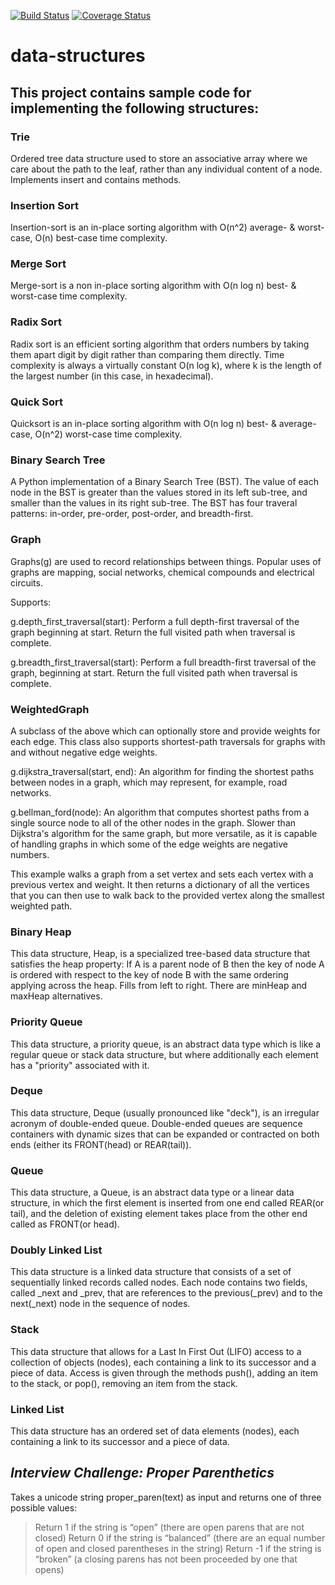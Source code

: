 [![Build Status](https://travis-ci.org/mumbleskates/data-structures.svg?branch=master)](https://travis-ci.org/mumbleskates/data-structures)
[![Coverage Status](https://coveralls.io/repos/github/mumbleskates/data-structures/badge.svg?branch=master)](https://coveralls.io/github/mumbleskates/data-structures?branch=master)


# data-structures

## This project contains sample code for implementing the following structures:

### Trie
Ordered tree data structure used to store an associative array where we care about the path to the leaf, rather than any individual content of a node. Implements insert and contains methods.

### Insertion Sort
Insertion-sort is an in-place sorting algorithm with O(n^2) average- & worst-case, O(n) best-case time complexity.

### Merge Sort
Merge-sort is a non in-place sorting algorithm with O(n log n) best- & worst-case time complexity.

### Radix Sort
Radix sort is an efficient sorting algorithm that orders numbers by taking them apart digit by digit rather than comparing them directly. Time complexity is always a virtually constant O(n log k), where k is the length of the largest number (in this case, in hexadecimal).

### Quick Sort
Quicksort is an in-place sorting algorithm with O(n log n) best- & average-case, O(n^2) worst-case time complexity.

### Binary Search Tree
A Python implementation of a Binary Search Tree (BST). The value of each node in the BST is greater than the values stored in its left sub-tree, and smaller than the values in its right sub-tree. 
The BST has four traveral patterns: in-order, pre-order, post-order, and breadth-first.


### Graph

Graphs(g) are used to record relationships between things. Popular uses of 
graphs are mapping, social networks, chemical compounds and electrical 
circuits.

Supports:

g.depth_first_traversal(start): Perform a full depth-first traversal of 
the graph beginning at start. Return the full visited path when traversal 
is complete.

g.breadth_first_traversal(start): Perform a full breadth-first traversal 
of the graph, beginning at start. Return the full visited path when 
traversal is complete.

### WeightedGraph

A subclass of the above which can optionally store and provide weights for each
edge. This class also supports shortest-path traversals for graphs with and without
negative edge weights.

g.dijkstra_traversal(start, end): An algorithm for finding the shortest 
paths between nodes in a graph, which may represent, for example, road networks.

g.bellman_ford(node): An algorithm that computes shortest paths from a 
single source node to all of the other nodes in the graph. Slower than Dijkstra's 
algorithm for the same graph, but more versatile, as it is capable of handling graphs
in which some of the edge weights are negative numbers. 

This example walks a graph from a set vertex and sets each vertex
with a previous vertex and weight. It then returns a dictionary of all the 
vertices that you can then use to walk back to the provided vertex along the
smallest weighted path.

### Binary Heap

This data structure, Heap, is a specialized tree-based data structure that 
satisfies the heap property: If A is a parent node of B then the key of 
node A is ordered with respect to the key of node B with the same ordering 
applying across the heap. Fills from left to right. There are minHeap 
and maxHeap alternatives.

### Priority Queue

This data structure, a priority queue, is an abstract data type which is 
like a regular queue or stack data structure, but where additionally each 
element has a "priority" associated with it.

### Deque

This data structure, Deque (usually pronounced like "deck"), is an irregular acronym of double-ended 
queue. Double-ended queues are sequence containers with dynamic sizes that can be expanded or 
contracted on both ends (either its FRONT(head) or REAR(tail)).

### Queue

This data structure, a Queue, is an abstract data type or a linear data structure, in which the first element is 
inserted from one end called REAR(or tail), and the deletion of existing element takes place from the other end 
called as FRONT(or head).

### Doubly Linked List

This data structure is a linked data structure that consists of a set of sequentially linked records called nodes. Each 
node contains two fields, called _next and _prev, that are references to the previous(_prev) and to the next(_next) node 
in the sequence of nodes.

### Stack

This data structure that allows for a Last In First Out (LIFO) access to a collection of objects (nodes), each containing
a link to its successor and a piece of data. Access is given through the methods push(), adding an item to the stack,
or pop(), removing an item from the stack.


### Linked List

This data structure has an ordered set of data elements (nodes), each containing a link to its successor and a piece of data.

## *Interview Challenge: Proper Parenthetics*

Takes a unicode string proper_paren(text) as input and returns one of three possible values:

> Return 1 if the string is “open” (there are open parens that are not closed)
> Return 0 if the string is “balanced” (there are an equal number of open and closed parentheses in the string)
> Return -1 if the string is “broken” (a closing parens has not been proceeded by one that opens)
